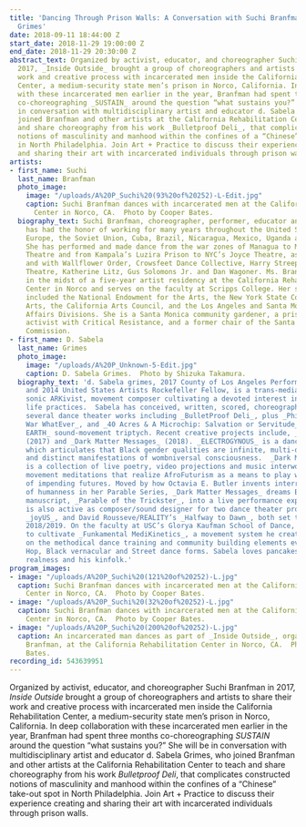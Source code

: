 ```yaml
---
title: 'Dancing Through Prison Walls: A Conversation with Suchi Branfman and d. Sabela
  Grimes'
date: 2018-09-11 18:44:00 Z
start_date: 2018-11-29 19:00:00 Z
end_date: 2018-11-29 20:30:00 Z
abstract_text: Organized by activist, educator, and choreographer Suchi Branfman in
  2017, _Inside Outside_ brought a group of choreographers and artists to share their
  work and creative process with incarcerated men inside the California Rehabilitation
  Center, a medium-security state men’s prison in Norco, California. In deep collaboration
  with these incarcerated men earlier in the year, Branfman had spent three months
  co-choreographing _SUSTAIN_ around the question “what sustains you?” She will be
  in conversation with multidisciplinary artist and educator d. Sabela Grimes, who
  joined Branfman and other artists at the California Rehabilitation Center to teach
  and share choreography from his work _Bulletproof Deli_, that complicates constructed
  notions of masculinity and manhood within the confines of a “Chinese” take-out spot
  in North Philadelphia. Join Art + Practice to discuss their experience creating
  and sharing their art with incarcerated individuals through prison walls.
artists:
- first_name: Suchi
  last_name: Branfman
  photo_image:
    image: "/uploads/A%20P_Suchi%20(93%20of%20252)-L-Edit.jpg"
    caption: Suchi Branfman dances with incarcerated men at the California Rehabilitation
      Center in Norco, CA.  Photo by Cooper Bates.
  biography_text: Suchi Branfman, choreographer, performer, educator and activist,
    has had the honor of working for many years throughout the United States, Canada,
    Europe, the Soviet Union, Cuba, Brazil, Nicaragua, Mexico, Uganda and South Africa.
    She has performed and made dance from the war zones of Managua to Moscow’s Bolshoi
    Theatre and from Kampala’s Luzira Prison to NYC’s Joyce Theatre, as both a soloist
    and with Wallflower Order, Crowsfeet Dance Collective, Harry Streep’s Third Dance
    Theatre, Katherine Litz, Gus Solomons Jr. and Dan Wagoner. Ms. Branfman is currently
    in the midst of a five-year artist residency at the California Rehabilitation
    Center in Norco and serves on the faculty at Scripps College. Her supporters have
    included the National Endowment for the Arts, the New York State Council on the
    Arts, the California Arts Council, and the Los Angeles and Santa Monica Cultural
    Affairs Divisions. She is a Santa Monica community gardener, a prison abolition
    activist with Critical Resistance, and a former chair of the Santa Monica Arts
    Commission.
- first_name: D. Sabela
  last_name: Grimes
  photo_image:
    image: "/uploads/A%20P_Unknown-5-Edit.jpg"
    caption: D. Sabela Grimes.  Photo by Shizuka Takamura.
  biography_text: 'd. Sabela grimes, 2017 County of Los Angeles Performing Arts Fellow
    and 2014 United States Artists Rockefeller Fellow, is a trans-media storyteller,
    sonic ARKivist, movement composer cultivating a devoted interest in Afrobiquitous
    life practices.  Sabela has conceived, written, scored, choreographed and produced
    several dance theater works including _BulletProof Deli_, plus _Philly XP_, _World
    War WhatEver_, and _40 Acres & A Microchip: Salvation or Servitude_ from his _EXPERIMENT
    EARTH_ sound-movement triptych. Recent creative projects include, _ELECTROGYNOUS_
    (2017) and _Dark Matter Messages_ (2018). _ELECTROGYNOUS_ is a dance theater experience
    which articulates that Black gender qualities are infinite, multi-dimensional
    and distinct manifestations of wombniversal consciousness.  _Dark Matter Messages_
    is a collection of live poetry, video projections and music interwoven with improvisational
    movement meditations that realize AfroFuturism as a means to play within the nowness
    of impending futures. Moved by how Octavia E. Butler invents interrelated notions
    of humanness in her Parable Series, _Dark Matter Messages_ dreams Butler’s unfinished
    manuscript, _Parable of the Trickster_, into a live performance experience. Sabela
    is also active as composer/sound designer for two dance theater projects, CONTRA-TIEMPO’s
    _joyUS_, and David Rousseve/REALITY’s _Halfway to Dawn_, both set to premier in
    2018/2019. On the faculty at USC’s Glorya Kaufman School of Dance, he continues
    to cultivate _Funkamental MediKinetics_, a movement system he created that focuses
    on the methodical dance training and community building elements evident in Hip
    Hop, Black vernacular and Street dance forms. Sabela loves pancakes, declarative
    realness and his kinfolk.'
program_images:
- image: "/uploads/A%20P_Suchi%20(121%20of%20252)-L.jpg"
  caption: Suchi Branfman dances with incarcerated men at the California Rehabilitation
    Center in Norco, CA.  Photo by Cooper Bates.
- image: "/uploads/A%20P_Suchi%20(32%20of%20252)-L.jpg"
  caption: Suchi Branfman dances with incarcerated men at the California Rehabilitation
    Center in Norco, CA.  Photo by Cooper Bates.
- image: "/uploads/A%20P_Suchi%20(200%20of%20252)-L.jpg"
  caption: An incarcerated man dances as part of _Inside Outside_, organized by Suchi
    Branfman, at the California Rehabilitation Center in Norco, CA.  Photo by Cooper
    Bates.
recording_id: 543639951
---
```


Organized by activist, educator, and choreographer Suchi Branfman in 2017, _Inside Outside_ brought a group of choreographers and artists to share their work and creative process with incarcerated men inside the California Rehabilitation Center, a medium-security state men’s prison in Norco, California. In deep collaboration with these incarcerated men earlier in the year, Branfman had spent three months co-choreographing _SUSTAIN_ around the question “what sustains you?” She will be in conversation with multidisciplinary artist and educator d. Sabela Grimes, who joined Branfman and other artists at the California Rehabilitation Center to teach and share choreography from his work _Bulletproof Deli_, that complicates constructed notions of masculinity and manhood within the confines of a “Chinese” take-out spot in North Philadelphia. Join Art + Practice to discuss their experience creating and sharing their art with incarcerated individuals through prison walls.